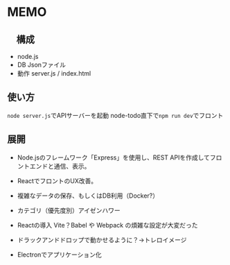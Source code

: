 # MEMO
## 　構成
- node.js
- DB Jsonファイル
- 動作 server.js / index.html

## 使い方
`node server.js`でAPIサーバーを起動
node-todo直下で`npm run dev`でフロント

## 展開
- Node.jsのフレームワーク「Express」を使用し、REST APIを作成してフロントエンドと通信、表示。
- ReactでフロントのUX改善。
- 複雑なデータの保存、もしくはDB利用（Docker?）

- カテゴリ（優先度別）アイゼンハワー
- Reactの導入 Vite？Babel や Webpack の煩雑な設定が大変だった
- ドラックアンドドロップで動かせるように？→トレロイメージ
- Electronでアプリケーション化